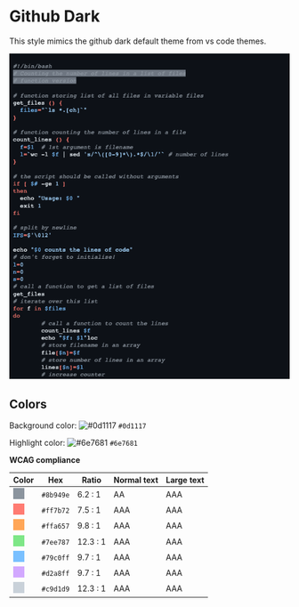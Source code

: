 # Github Dark

This style mimics the github dark default theme from vs code themes.

![Screenshot of the github-dark theme in a bash script](./images/github-dark.png)

## Colors

Background color: ![#0d1117](https://via.placeholder.com/20/0d1117/0d1117.png) `#0d1117`

Highlight color: ![#6e7681](https://via.placeholder.com/20/6e7681/6e7681.png) `#6e7681`

**WCAG compliance**

| Color                                             | Hex       | Ratio    | Normal text | Large text |
| ------------------------------------------------- | --------- | -------- | ----------- | ---------- |
| ![#8b949e](../../a11y_pygments/assets/8b949e.png) | `#8b949e` | 6.2 : 1  | AA          | AAA        |
| ![#ff7b72](../../a11y_pygments/assets/ff7b72.png) | `#ff7b72` | 7.5 : 1  | AAA         | AAA        |
| ![#ffa657](../../a11y_pygments/assets/ffa657.png) | `#ffa657` | 9.8 : 1  | AAA         | AAA        |
| ![#7ee787](../../a11y_pygments/assets/7ee787.png) | `#7ee787` | 12.3 : 1 | AAA         | AAA        |
| ![#79c0ff](../../a11y_pygments/assets/79c0ff.png) | `#79c0ff` | 9.7 : 1  | AAA         | AAA        |
| ![#d2a8ff](../../a11y_pygments/assets/d2a8ff.png) | `#d2a8ff` | 9.7 : 1  | AAA         | AAA        |
| ![#c9d1d9](../../a11y_pygments/assets/c9d1d9.png) | `#c9d1d9` | 12.3 : 1 | AAA         | AAA        |
